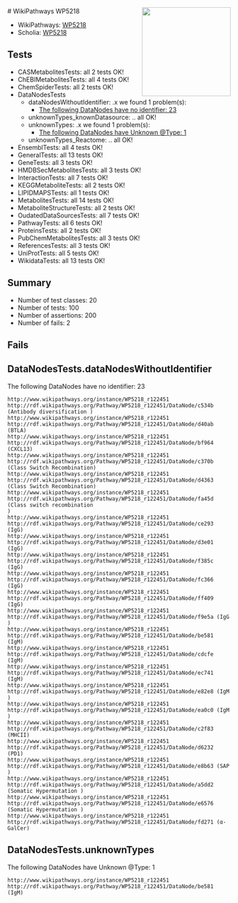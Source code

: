<img style="float: right; width: 200px" src="https://upload.wikimedia.org/wikipedia/commons/thumb/8/83/Wplogo_with_text_500.png/640px-Wplogo_with_text_500.png" />
# WikiPathways WP5218

* WikiPathways: [WP5218](https://new.wikipathways.org/pathways/WP5218)
* Scholia: [WP5218](https://scholia.toolforge.org/wikipathways/WP5218)
## Tests
* CASMetabolitesTests: all 2 tests OK!
* ChEBIMetabolitesTests: all 4 tests OK!
* ChemSpiderTests: all 2 tests OK!
* DataNodesTests
    * dataNodesWithoutIdentifier: .x we found 1 problem(s):
        * [The following DataNodes have no identifier: 23](#8792c4b2)
    * unknownTypes_knownDatasource: .. all OK!
    * unknownTypes: .x we found 1 problem(s):
        * [The following DataNodes have Unknown @Type: 1](#839973df)
    * unknownTypes_Reactome: .. all OK!
* EnsemblTests: all 4 tests OK!
* GeneralTests: all 13 tests OK!
* GeneTests: all 3 tests OK!
* HMDBSecMetabolitesTests: all 3 tests OK!
* InteractionTests: all 7 tests OK!
* KEGGMetaboliteTests: all 2 tests OK!
* LIPIDMAPSTests: all 1 tests OK!
* MetabolitesTests: all 14 tests OK!
* MetaboliteStructureTests: all 2 tests OK!
* OudatedDataSourcesTests: all 7 tests OK!
* PathwayTests: all 6 tests OK!
* ProteinsTests: all 2 tests OK!
* PubChemMetabolitesTests: all 3 tests OK!
* ReferencesTests: all 3 tests OK!
* UniProtTests: all 5 tests OK!
* WikidataTests: all 13 tests OK!


## Summary

* Number of test classes: 20
* Number of tests: 100
* Number of assertions: 200
* Number of fails: 2

## Fails

<a name="8792c4b2" />

## DataNodesTests.dataNodesWithoutIdentifier

The following DataNodes have no identifier: 23
```
http://www.wikipathways.org/instance/WP5218_r122451 http://rdf.wikipathways.org/Pathway/WP5218_r122451/DataNode/c534b (Antibody diversification )
http://www.wikipathways.org/instance/WP5218_r122451 http://rdf.wikipathways.org/Pathway/WP5218_r122451/DataNode/d40ab (BTLA)
http://www.wikipathways.org/instance/WP5218_r122451 http://rdf.wikipathways.org/Pathway/WP5218_r122451/DataNode/bf964 (CXCL13)
http://www.wikipathways.org/instance/WP5218_r122451 http://rdf.wikipathways.org/Pathway/WP5218_r122451/DataNode/c370b (Class Switch Recombination)
http://www.wikipathways.org/instance/WP5218_r122451 http://rdf.wikipathways.org/Pathway/WP5218_r122451/DataNode/d4363 (Class Switch Recombination)
http://www.wikipathways.org/instance/WP5218_r122451 http://rdf.wikipathways.org/Pathway/WP5218_r122451/DataNode/fa45d (Class switch recombination
)
http://www.wikipathways.org/instance/WP5218_r122451 http://rdf.wikipathways.org/Pathway/WP5218_r122451/DataNode/ce293 (IgG)
http://www.wikipathways.org/instance/WP5218_r122451 http://rdf.wikipathways.org/Pathway/WP5218_r122451/DataNode/d3e01 (IgG)
http://www.wikipathways.org/instance/WP5218_r122451 http://rdf.wikipathways.org/Pathway/WP5218_r122451/DataNode/f385c (IgG)
http://www.wikipathways.org/instance/WP5218_r122451 http://rdf.wikipathways.org/Pathway/WP5218_r122451/DataNode/fc366 (IgG)
http://www.wikipathways.org/instance/WP5218_r122451 http://rdf.wikipathways.org/Pathway/WP5218_r122451/DataNode/ff409 (IgG)
http://www.wikipathways.org/instance/WP5218_r122451 http://rdf.wikipathways.org/Pathway/WP5218_r122451/DataNode/f9e5a (IgG
)
http://www.wikipathways.org/instance/WP5218_r122451 http://rdf.wikipathways.org/Pathway/WP5218_r122451/DataNode/be581 (IgM)
http://www.wikipathways.org/instance/WP5218_r122451 http://rdf.wikipathways.org/Pathway/WP5218_r122451/DataNode/cdcfe (IgM)
http://www.wikipathways.org/instance/WP5218_r122451 http://rdf.wikipathways.org/Pathway/WP5218_r122451/DataNode/ec741 (IgM)
http://www.wikipathways.org/instance/WP5218_r122451 http://rdf.wikipathways.org/Pathway/WP5218_r122451/DataNode/e82e8 (IgM
)
http://www.wikipathways.org/instance/WP5218_r122451 http://rdf.wikipathways.org/Pathway/WP5218_r122451/DataNode/ea0c0 (IgM
)
http://www.wikipathways.org/instance/WP5218_r122451 http://rdf.wikipathways.org/Pathway/WP5218_r122451/DataNode/c2f83 (MHCII)
http://www.wikipathways.org/instance/WP5218_r122451 http://rdf.wikipathways.org/Pathway/WP5218_r122451/DataNode/d6232 (PD1)
http://www.wikipathways.org/instance/WP5218_r122451 http://rdf.wikipathways.org/Pathway/WP5218_r122451/DataNode/e8b63 (SAP
)
http://www.wikipathways.org/instance/WP5218_r122451 http://rdf.wikipathways.org/Pathway/WP5218_r122451/DataNode/a5dd2 (Somatic Hypermutation )
http://www.wikipathways.org/instance/WP5218_r122451 http://rdf.wikipathways.org/Pathway/WP5218_r122451/DataNode/e6576 (Somatic Hypermutation )
http://www.wikipathways.org/instance/WP5218_r122451 http://rdf.wikipathways.org/Pathway/WP5218_r122451/DataNode/fd271 (α-GalCer)
```

<a name="839973df" />

## DataNodesTests.unknownTypes

The following DataNodes have Unknown @Type: 1
```
http://www.wikipathways.org/instance/WP5218_r122451 http://rdf.wikipathways.org/Pathway/WP5218_r122451/DataNode/be581 (IgM)
```

